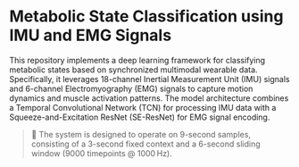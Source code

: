 # Metabolic State Classification using IMU and EMG Signals

This repository implements a deep learning framework for classifying metabolic states based on synchronized multimodal wearable data. Specifically, it leverages 18-channel Inertial Measurement Unit (IMU) signals and 6-channel Electromyography (EMG) signals to capture motion dynamics and muscle activation patterns. The model architecture combines a Temporal Convolutional Network (TCN) for processing IMU data with a Squeeze-and-Excitation ResNet (SE-ResNet) for EMG signal encoding.

> 🧠 The system is designed to operate on 9-second samples, consisting of a 3-second fixed context and a 6-second sliding window (9000 timepoints @ 1000 Hz).
